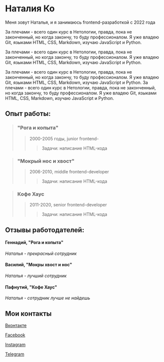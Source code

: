 

# Наталия Ко

Меня зовут Наталья, и я занимаюсь frontend-разработкой с 2022 года

За плечами - всего один курс в Нетологии, правда, пока не законченный, но когда закончу, то буду профессионалом. Я уже владею Git, языками HTML, CSS, Markdown, изучаю JavaScript и Python. 

За плечами - всего один курс в Нетологии, правда, пока не законченный, но когда закончу, то буду профессионалом. Я уже владею Git, языками HTML, CSS, Markdown, изучаю JavaScript и Python. 

За плечами - всего один курс в Нетологии, правда, пока не законченный, но когда закончу, то буду профессионалом. Я уже владею Git, языками HTML, CSS, Markdown, изучаю JavaScript и Python. За плечами - всего один курс в Нетологии, правда, пока не законченный, но когда закончу, то буду профессионалом. Я уже владею Git, языками HTML, CSS, Markdown, изучаю JavaScript и Python. 

## Опыт работы:


> ### "Рога и копыта"
  >> 2000-2005 годы, junior frontend-
  >>> Задачи: написание HTML-кода

> ### "Мокрый нос и хвост"
 >> 2006-2010, middle frontend-developer
 >>> Задачи: написание HTML-кода

> ### Кофе Хаус
 >> 2011-2020, senior frontend-developer
 >>> Задачи: написание HTML-кода

## Отзывы работодателей:

#### Геннадий, "Рога и копыта"
_Наталья - прекрасный сотрудник_

#### Василий, "Мокры хвост и нос"
_Наталья - лучший сотрудник_

#### Пафнутий, "Кофе Хаус"
_Наталья - сотрудник лучше не найдешь_

## Мои контакты

[Вконтакте](https://vk.com/login?u=2&to=L2FsX2ZlZWQucGhw)

[Facebook](https://vk.com/login?u=2&to=L2FsX2ZlZWQucGhw)

[Instagram](https://vk.com/login?u=2&to=L2FsX2ZlZWQucGhw)

[Telegram](https://vk.com/login?u=2&to=L2FsX2ZlZWQucGhw)





